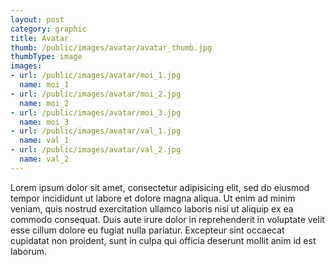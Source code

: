 ```yaml
---
layout: post
category: graphic
title: Avatar
thumb: /public/images/avatar/avatar_thumb.jpg
thumbType: image
images:
- url: /public/images/avatar/moi_1.jpg
  name: moi_1
- url: /public/images/avatar/moi_2.jpg
  name: moi_2
- url: /public/images/avatar/moi_3.jpg
  name: moi_3
- url: /public/images/avatar/val_1.jpg
  name: val_1  
- url: /public/images/avatar/val_2.jpg
  name: val_2    
---
```

Lorem ipsum dolor sit amet, consectetur adipisicing elit, sed do eiusmod
tempor incididunt ut labore et dolore magna aliqua. Ut enim ad minim veniam,
quis nostrud exercitation ullamco laboris nisi ut aliquip ex ea commodo
consequat. Duis aute irure dolor in reprehenderit in voluptate velit esse
cillum dolore eu fugiat nulla pariatur. Excepteur sint occaecat cupidatat non
proident, sunt in culpa qui officia deserunt mollit anim id est laborum.